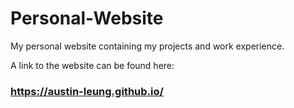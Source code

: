# Personal-Website
My personal website containing my projects and work experience.

A link to the website can be found here:

### https://austin-leung.github.io/
